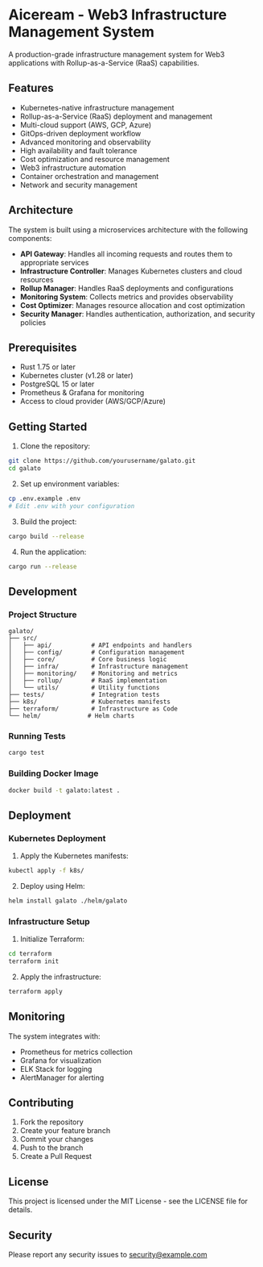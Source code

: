 # Aiceream - Web3 Infrastructure Management System

A production-grade infrastructure management system for Web3 applications with Rollup-as-a-Service (RaaS) capabilities.

## Features

- Kubernetes-native infrastructure management
- Rollup-as-a-Service (RaaS) deployment and management
- Multi-cloud support (AWS, GCP, Azure)
- GitOps-driven deployment workflow
- Advanced monitoring and observability
- High availability and fault tolerance
- Cost optimization and resource management
- Web3 infrastructure automation
- Container orchestration and management
- Network and security management

## Architecture

The system is built using a microservices architecture with the following components:

- **API Gateway**: Handles all incoming requests and routes them to appropriate services
- **Infrastructure Controller**: Manages Kubernetes clusters and cloud resources
- **Rollup Manager**: Handles RaaS deployments and configurations
- **Monitoring System**: Collects metrics and provides observability
- **Cost Optimizer**: Manages resource allocation and cost optimization
- **Security Manager**: Handles authentication, authorization, and security policies

## Prerequisites

- Rust 1.75 or later
- Kubernetes cluster (v1.28 or later)
- PostgreSQL 15 or later
- Prometheus & Grafana for monitoring
- Access to cloud provider (AWS/GCP/Azure)

## Getting Started

1. Clone the repository:
```bash
git clone https://github.com/yourusername/galato.git
cd galato
```

2. Set up environment variables:
```bash
cp .env.example .env
# Edit .env with your configuration
```

3. Build the project:
```bash
cargo build --release
```

4. Run the application:
```bash
cargo run --release
```

## Development

### Project Structure

```
galato/
├── src/
│   ├── api/           # API endpoints and handlers
│   ├── config/        # Configuration management
│   ├── core/          # Core business logic
│   ├── infra/         # Infrastructure management
│   ├── monitoring/    # Monitoring and metrics
│   ├── rollup/        # RaaS implementation
│   └── utils/         # Utility functions
├── tests/             # Integration tests
├── k8s/               # Kubernetes manifests
├── terraform/         # Infrastructure as Code
└── helm/             # Helm charts
```

### Running Tests

```bash
cargo test
```

### Building Docker Image

```bash
docker build -t galato:latest .
```

## Deployment

### Kubernetes Deployment

1. Apply the Kubernetes manifests:
```bash
kubectl apply -f k8s/
```

2. Deploy using Helm:
```bash
helm install galato ./helm/galato
```

### Infrastructure Setup

1. Initialize Terraform:
```bash
cd terraform
terraform init
```

2. Apply the infrastructure:
```bash
terraform apply
```

## Monitoring

The system integrates with:
- Prometheus for metrics collection
- Grafana for visualization
- ELK Stack for logging
- AlertManager for alerting

## Contributing

1. Fork the repository
2. Create your feature branch
3. Commit your changes
4. Push to the branch
5. Create a Pull Request

## License

This project is licensed under the MIT License - see the LICENSE file for details.

## Security

Please report any security issues to security@example.com 